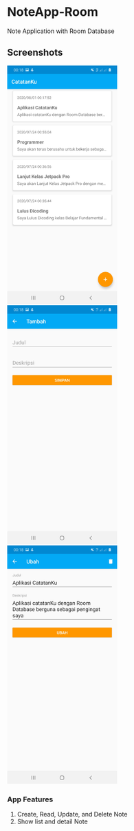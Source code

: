 # NoteApp-Room
Note Application with Room Database 

## Screenshots

<img src="https://github.com/RifkiCS29/NoteApp-Room/blob/master/screenshots/Screenshot_20200801-001817_CatatanKu.jpg" width="256">&nbsp;&nbsp;
<img src="https://github.com/RifkiCS29/NoteApp-Room/blob/master/screenshots/Screenshot_20200801-001823_CatatanKu.jpg" width="256">&nbsp;&nbsp;
<img src="https://github.com/RifkiCS29/NoteApp-Room/blob/master/screenshots/Screenshot_20200801-001833_CatatanKu.jpg" width="256">&nbsp;&nbsp;


### App Features
1. Create, Read, Update, and Delete Note
2. Show list and detail Note
